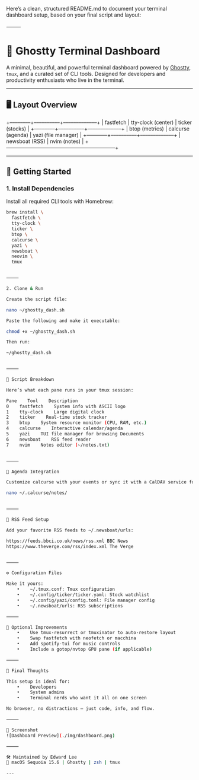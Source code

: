 Here’s a clean, structured README.md to document your terminal dashboard setup, based on your final script and layout:

⸻


# 🧠 Ghostty Terminal Dashboard

A minimal, beautiful, and powerful terminal dashboard powered by [Ghostty](https://github.com/wez/ghostty), `tmux`, and a curated set of CLI tools. Designed for developers and productivity enthusiasts who live in the terminal.

---

## 🖥️ Layout Overview

+––––––––+––––––––––+–––––––––––––+
| fastfetch      | tty-clock (center) | ticker (stocks)          |
+––––––––+––––––––––+–––––––––––––+
| btop (metrics) | calcurse (agenda)  | yazi (file manager)      |
+––––––––+––––––––––+–––––––––––––+
| newsboat (RSS) | nvim (notes)                                 |
+—————————————————————+

---

## 🚀 Getting Started

### 1. **Install Dependencies**

Install all required CLI tools with Homebrew:

```bash
brew install \
  fastfetch \
  tty-clock \
  ticker \
  btop \
  calcurse \
  yazi \
  newsboat \
  neovim \
  tmux


⸻

2. Clone & Run

Create the script file:

nano ~/ghostty_dash.sh

Paste the following and make it executable:

chmod +x ~/ghostty_dash.sh

Then run:

~/ghostty_dash.sh


⸻

🧩 Script Breakdown

Here’s what each pane runs in your tmux session:

Pane    Tool    Description
0    fastfetch    System info with ASCII logo
1    tty-clock    Large digital clock
2    ticker    Real-time stock tracker
3    btop    System resource monitor (CPU, RAM, etc.)
4    calcurse    Interactive calendar/agenda
5    yazi    TUI file manager for browsing Documents
6    newsboat    RSS feed reader
7    nvim    Notes editor (~/notes.txt)


⸻

📅 Agenda Integration

Customize calcurse with your events or sync it with a CalDAV service for productivity integration:

nano ~/.calcurse/notes/


⸻

📰 RSS Feed Setup

Add your favorite RSS feeds to ~/.newsboat/urls:

https://feeds.bbci.co.uk/news/rss.xml BBC News
https://www.theverge.com/rss/index.xml The Verge


⸻

⚙️ Configuration Files

Make it yours:
    •    ~/.tmux.conf: Tmux configuration
    •    ~/.config/ticker/ticker.yaml: Stock watchlist
    •    ~/.config/yazi/config.toml: File manager config
    •    ~/.newsboat/urls: RSS subscriptions

⸻

🧼 Optional Improvements
    •    Use tmux-resurrect or tmuxinator to auto-restore layout
    •    Swap fastfetch with neofetch or macchina
    •    Add spotify-tui for music controls
    •    Include a gotop/nvtop GPU pane (if applicable)

⸻

🎯 Final Thoughts

This setup is ideal for:
    •    Developers
    •    System admins
    •    Terminal nerds who want it all on one screen

No browser, no distractions — just code, info, and flow.

⸻

📸 Screenshot
![Dashboard Preview](./img/dashboard.png)

⸻

🛠 Maintained by Edward Lee
🐚 macOS Sequoia 15.6 | Ghostty | zsh | tmux

---

